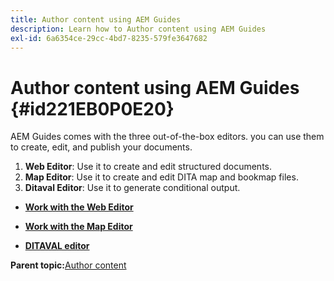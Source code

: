 ```yaml
---
title: Author content using AEM Guides
description: Learn how to Author content using AEM Guides
exl-id: 6a6354ce-29cc-4bd7-8235-579fe3647682
---
```

# Author content using AEM Guides {#id221EB0P0E20}

AEM Guides comes with the three out-of-the-box editors. you can use them to create, edit, and publish your documents.

1.  **Web Editor**: Use it to create and edit structured documents.
1.  **Map Editor**: Use it to create and edit DITA map and bookmap files.
1.  **Ditaval Editor**: Use it to generate conditional output.

-   **[Work with the Web Editor](web-editor.md)**  

-   **[Work with the Map Editor](map-editor.md)**  

-   **[DITAVAL editor](id17C5E0U0OQE.md#)**  


**Parent topic:**[Author content](authoring-content.md)
